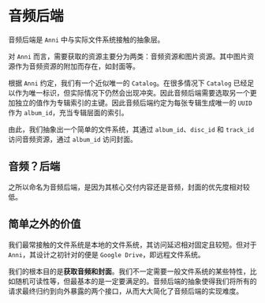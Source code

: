# 音频后端

音频后端是 `Anni` 中与实际文件系统接触的抽象层。

对 `Anni` 而言，需要获取的资源主要分为两类：音频资源和图片资源。其中图片资源作为音频资源的附加而存在，如封面等。

根据 `Anni` 约定，我们有一个近似唯一的 `Catalog`。在很多情况下 `Catalog` 已经足以作为唯一标识，但实际情况下仍然会出现冲突。因此音频后端需要选取另一个更加独立的值作为专辑索引的主键。因此音频后端约定为每张专辑生成唯一的 `UUID` 作为 `album_id`，充当专辑层面的索引。

由此，我们抽象出一个简单的文件系统，其通过 `album_id`、`disc_id` 和 `track_id` 访问音频资源，通过 `album_id` 访问封面。

## 音频？后端

之所以命名为音频后端，是因为其核心交付内容还是音频，封面的优先度相对较低。

## 简单之外的价值

我们最常接触的文件系统是本地的文件系统，其访问延迟相对固定且较短。但对于 `Anni`，其设计之初针对的便是 `Google Drive`，即远程文件系统。

我们的根本目的是**获取音频和封面**。我们不一定需要一般文件系统的某些特性，比如随机可读性等，但最基本的是一定要满足的。音频后端的抽象使得我们将所有的请求最终归约到向外暴露的两个接口，从而大大简化了音频后端的实现难度。
